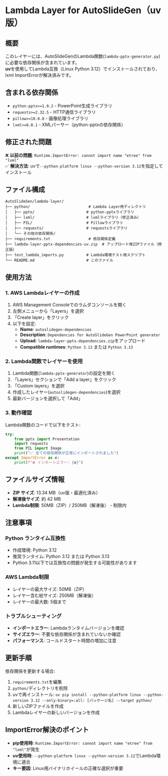 # Lambda Layer for AutoSlideGen（uv版）

## 概要
このレイヤーには、AutoSlideGenのLambda関数(`lambda-pptx-generator.py`)に必要な依存関係が含まれています。  
**uv**を使用してLambda互換（Linux Python 3.12）でインストールされており、lxml ImportErrorが解決済みです。

## 含まれる依存関係
- `python-pptx>=1.0.2` - PowerPoint生成ライブラリ
- `requests>=2.32.5` - HTTP通信ライブラリ
- `pillow>=10.0.0` - 画像処理ライブラリ
- `lxml>=6.0.1` - XMLパーサー（python-pptxの依存関係）

## 修正された問題
❌ **以前の問題**: `Runtime.ImportError: cannot import name "etree" from "lxml"`  
✅ **解決方法**: uvで`--python-platform linux --python-version 3.12`を指定してインストール

## ファイル構成
```
AutoSlideGen/lambda-layer/
├── python/                          # Lambda Layer用ディレクトリ
│   ├── pptx/                       # python-pptxライブラリ
│   ├── lxml/                       # lxmlライブラリ（修正済み）
│   ├── PIL/                        # Pillowライブラリ
│   ├── requests/                   # requestsライブラリ
│   └── その他の依存関係/
├── requirements.txt                 # 依存関係定義
├── lambda-layer-pptx-dependencies-uv.zip  # アップロード用ZIPファイル（修正版）
├── test_lambda_imports.py          # Lambda環境テスト用スクリプト
└── README.md                       # このファイル

```

## 使用方法

### 1. AWS Lambdaレイヤーの作成
1. AWS Management Consoleでのラムダコンソールを開く
2. 左側メニューから「Layers」を選択
3. 「Create layer」をクリック
4. 以下を設定:
   - **Name**: `autoslidegen-dependencies`
   - **Description**: `Dependencies for AutoSlideGen PowerPoint generator`
   - **Upload**: `lambda-layer-pptx-dependencies.zip`をアップロード
   - **Compatible runtimes**: `Python 3.12` または `Python 3.13`

### 2. Lambda関数でレイヤーを使用
1. Lambda関数(`lambda-pptx-generator`)の設定を開く
2. 「Layers」セクションで「Add a layer」をクリック
3. 「Custom layers」を選択
4. 作成したレイヤー(`autoslidegen-dependencies`)を選択
5. 最新バージョンを選択して「Add」

### 3. 動作確認
Lambda関数のコードで以下をテスト:
```python
try:
    from pptx import Presentation
    import requests
    from PIL import Image
    print("✅ 全ての依存関係が正常にインポートされました")
except ImportError as e:
    print(f"❌ インポートエラー: {e}")
```

## ファイルサイズ情報
- **ZIP サイズ**: 13.34 MB（uv版・最適化済み）
- **解凍後サイズ**: 約 42 MB
- **Lambda制限**: 50MB（ZIP）/ 250MB（解凍後） - 制限内

## 注意事項

### Python ランタイム互換性
- 作成環境: Python 3.12
- 推奨ランタイム: Python 3.12 または Python 3.13
- Python 3.11以下では互換性の問題が発生する可能性があります

### AWS Lambda制限
- レイヤーの最大サイズ: 50MB（ZIP）
- レイヤー含む総サイズ: 250MB（解凍後）
- レイヤーの最大数: 5個まで

### トラブルシューティング
- **インポートエラー**: Lambdaランタイムバージョンを確認
- **サイズエラー**: 不要な依存関係が含まれていないか確認
- **パフォーマンス**: コールドスタート時間の増加に注意

## 更新手順
依存関係を更新する場合:
1. `requirements.txt`を編集
2. `python/`ディレクトリを削除
3. uvで再インストール: `uv pip install --python-platform linux --python-version 3.12 --only-binary=:all: [パッケージ名] --target python/`
4. 新しいZIPファイルを作成
5. Lambdaレイヤーの新しいバージョンを作成

## ImportError解決のポイント
- **pip使用時**: `Runtime.ImportError: cannot import name "etree" from "lxml"`が発生
- **uv使用時**: `--python-platform linux --python-version 3.12`でLambda環境に適合
- **キー要因**: Linux用バイナリホイールの正確な選択が重要
